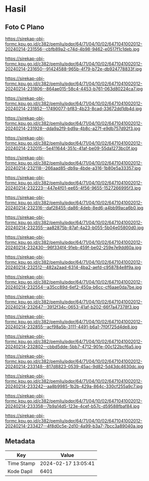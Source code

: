 # Hasil

## Foto C Plano

https://sirekap-obj-formc.kpu.go.id/c382/pemilu/pdpr/64/71/04/10/02/6471041002012-20240214-231556--cbfb89a2-c74d-4b98-9462-e0517f1c1deb.jpg

https://sirekap-obj-formc.kpu.go.id/c382/pemilu/pdpr/64/71/04/10/02/6471041002012-20240214-231650--91424588-965b-4f79-b72e-db924778833f.jpg

https://sirekap-obj-formc.kpu.go.id/c382/pemilu/pdpr/64/71/04/10/02/6471041002012-20240214-231806--864ae015-58c4-4453-b761-063d80224ca7.jpg

https://sirekap-obj-formc.kpu.go.id/c382/pemilu/pdpr/64/71/04/10/02/6471041002012-20240214-231852--17490077-bf83-4b23-8cad-33672dd1db4d.jpg

https://sirekap-obj-formc.kpu.go.id/c382/pemilu/pdpr/64/71/04/10/02/6471041002012-20240214-231928--dda9a2f9-bd9a-4b8c-a27f-e9db757d92f3.jpg

https://sirekap-obj-formc.kpu.go.id/c382/pemilu/pdpr/64/71/04/10/02/6471041002012-20240214-232015--5e411644-351c-41af-be09-55da1273bc0f.jpg

https://sirekap-obj-formc.kpu.go.id/c382/pemilu/pdpr/64/71/04/10/02/6471041002012-20240214-232118--266aad85-db9a-4bde-a316-1b80e5a33357.jpg

https://sirekap-obj-formc.kpu.go.id/c382/pemilu/pdpr/64/71/04/10/02/6471041002012-20240214-232223--447e4f01-ee65-4f56-9655-1527266995f3.jpg

https://sirekap-obj-formc.kpu.go.id/c382/pemilu/pdpr/64/71/04/10/02/6471041002012-20240214-232316--daf28455-da86-4deb-8ed6-a4bb99aca6b0.jpg

https://sirekap-obj-formc.kpu.go.id/c382/pemilu/pdpr/64/71/04/10/02/6471041002012-20240214-232355--aa82875b-87af-4a23-b055-5b04e05800d0.jpg

https://sirekap-obj-formc.kpu.go.id/c382/pemilu/pdpr/64/71/04/10/02/6471041002012-20240214-232430--96f334f4-91eb-459f-be02-259e7e9dd60a.jpg

https://sirekap-obj-formc.kpu.go.id/c382/pemilu/pdpr/64/71/04/10/02/6471041002012-20240214-232512--482a2aad-6314-4ba2-aefd-c958784e8f9a.jpg

https://sirekap-obj-formc.kpu.go.id/c382/pemilu/pdpr/64/71/04/10/02/6471041002012-20240214-232554--a35cc89d-6ef2-450a-b6cc-cf6aae0da7be.jpg

https://sirekap-obj-formc.kpu.go.id/c382/pemilu/pdpr/64/71/04/10/02/6471041002012-20240214-232647--3912f34c-0653-41af-b202-66f7a47378f3.jpg

https://sirekap-obj-formc.kpu.go.id/c382/pemilu/pdpr/64/71/04/10/02/6471041002012-20240214-232855--acf98a5b-3111-4491-b6a1-7f0f725d4de8.jpg

https://sirekap-obj-formc.kpu.go.id/c382/pemilu/pdpr/64/71/04/10/02/6471041002012-20240214-232802--cbbd5dde-5bb7-4712-901e-00c122bcf6a5.jpg

https://sirekap-obj-formc.kpu.go.id/c382/pemilu/pdpr/64/71/04/10/02/6471041002012-20240214-233148--817d8823-0539-45ac-9d82-5d43dc4630dc.jpg

https://sirekap-obj-formc.kpu.go.id/c382/pemilu/pdpr/64/71/04/10/02/6471041002012-20240214-233242--aa8b9985-1b2b-429a-864c-330cf255a9c7.jpg

https://sirekap-obj-formc.kpu.go.id/c382/pemilu/pdpr/64/71/04/10/02/6471041002012-20240214-233358--7b9a14d5-123e-4cef-b57c-d59588fbaf84.jpg

https://sirekap-obj-formc.kpu.go.id/c382/pemilu/pdpr/64/71/04/10/02/6471041002012-20240214-233427--4f8d0c5e-2d10-4a99-b3a7-7bcc3a89040a.jpg


## Metadata

| Key        | Value               |
| ---------- | ------------------- |
| Time Stamp | 2024-02-17 13:05:41 |
| Kode Dapil | 6401                |



